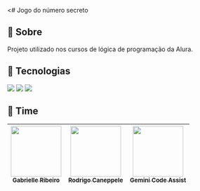 <# Jogo do número secreto

## 🔖 Sobre
Projeto utilizado nos cursos de lógica de programação da Alura.

## 🚀 Tecnologias
<img src="https://img.shields.io/badge/HTML-239120?style=for-the-badge&logo=html5&logoColor=white">
<img src="https://img.shields.io/badge/CSS-239120?&style=for-the-badge&logo=css3&logoColor=white">
<img src="https://img.shields.io/badge/JavaScript-F7DF1E?style=for-the-badge&logo=javascript&logoColor=black">

## 👥 Time

| [<img loading="lazy" src="https://avatars.githubusercontent.com/u/33001620?v=4" width=115><br><sub>Gabrielle Ribeiro</sub>](https://github.com/gabrielle-ribeiro) |  [<img loading="lazy" src="https://avatars.githubusercontent.com/u/522931?v=4" width=115><br><sub>Rodrigo Caneppele</sub>](https://github.com/rcaneppele) | [<img loading="lazy" src="https://upload.wikimedia.org/wikipedia/commons/8/8a/Google_Gemini_logo.svg" width=115><br><sub>Gemini Code Assist</sub>](https://gemini.google.com/) |
| :---: | :---: | :---: |

